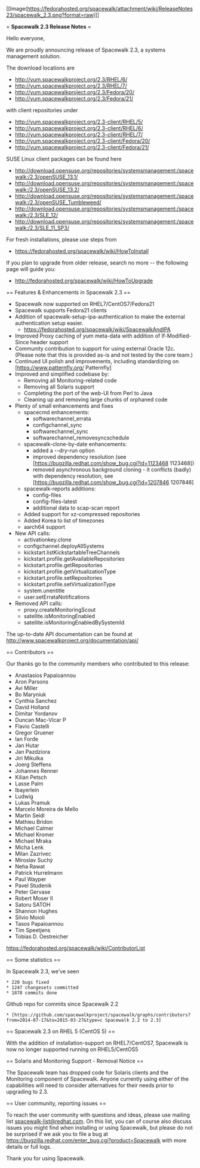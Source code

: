 
[[Image(https://fedorahosted.org/spacewalk/attachment/wiki/ReleaseNotes23/spacewalk_2.3.png?format=raw)]]

= __Spacewalk 2.3 Release Notes__ =

Hello everyone,

We are proudly announcing release of Spacewalk 2.3, a systems management solution.

The download locations are

  * http://yum.spacewalkproject.org/2.3/RHEL/6/
  * http://yum.spacewalkproject.org/2.3/RHEL/7/
  * http://yum.spacewalkproject.org/2.3/Fedora/20/
  * http://yum.spacewalkproject.org/2.3/Fedora/21/

with client repositories under

  * http://yum.spacewalkproject.org/2.3-client/RHEL/5/
  * http://yum.spacewalkproject.org/2.3-client/RHEL/6/
  * http://yum.spacewalkproject.org/2.3-client/RHEL/7/
  * http://yum.spacewalkproject.org/2.3-client/Fedora/20/
  * http://yum.spacewalkproject.org/2.3-client/Fedora/21/


SUSE Linux client packages can be found here

  * http://download.opensuse.org/repositories/systemsmanagement:/spacewalk:/2.3/openSUSE_13.1/
  * http://download.opensuse.org/repositories/systemsmanagement:/spacewalk:/2.3/openSUSE_13.2/
  * http://download.opensuse.org/repositories/systemsmanagement:/spacewalk:/2.3/openSUSE_Tumbleweed/
  * http://download.opensuse.org/repositories/systemsmanagement:/spacewalk:/2.3/SLE_12/
  * http://download.opensuse.org/repositories/systemsmanagement:/spacewalk:/2.3/SLE_11_SP3/

For fresh installations, please use steps from

  * https://fedorahosted.org/spacewalk/wiki/HowToInstall

If you plan to upgrade from older release, search no more -- the following page will guide you:

  * http://fedorahosted.org/spacewalk/wiki/HowToUpgrade

== Features & Enhancements in Spacewalk 2.3 ==

  * Spacewalk now supported on RHEL7/CentOS7/Fedora21
  * Spacewalk supports Fedora21 clients
  * Addition of spacewalk-setup-ipa-authentication to make the external authentication setup easier.
    * https://fedorahosted.org/spacewalk/wiki/SpacewalkAndIPA
  * Improved Proxy caching of yum meta-data with addition of If-Modified-Since header support
  * Community contribution to support for using external Oracle 12c. (Please note that this is provided as-is and not tested by the core team.)
  * Continued UI polish and improvements, including standardizing on [https://www.patternfly.org/ Patternfly]
  * Improved and simplified codebase by:
    * Removing all Monitoring-related code
    * Removing all Solaris support
    * Completing the port of the web-UI from Perl to Java
    * Cleaning up and removing large chunks of orphaned code
  * Plenty of small enhancements and fixes
    * spacecmd enhancements:
      * softwarechannel_errata
      * configchannel_sync
      * softwarechannel_sync
      * softwarechannel_removesyncschedule
    * spacewalk-clone-by-date enhancements:
      * added a --dry-run option
      * improved dependency resolution (see [https://bugzilla.redhat.com/show_bug.cgi?id=1123468 1123468])
      * removed asynchronous background cloning - it conflicts (badly) with dependency resolution, see [https://bugzilla.redhat.com/show_bug.cgi?id=1207846 1207846]
    * spacewalk-reports additions:
      * config-files
      * config-files-latest
      * additional data to scap-scan report
    * Added support for xz-compressed repositories
    * Added Korea to list of timezones
    * aarch64 support
  * New API calls:
    * activationkey.clone
    * configchannel.deployAllSystems
    * kickstart.listKickstartableTreeChannels
    * kickstart.profile.getAvailableRepositories
    * kickstart.profile.getRepositories
    * kickstart.profile.getVirtualizationType
    * kickstart.profile.setRepositories
    * kickstart.profile.setVirtualizationType
    * system.unentitle
    * user.setErrataNotifications
  * Removed API calls:
    * proxy.createMonitoringScout
    * satellite.isMonitoringEnabled
    * satellite.isMonitoringEnabledBySystemId

The up-to-date API documentation can be found at http://www.spacewalkproject.org/documentation/api/

== Contributors ==

Our thanks go to the community members who contributed to this release:

* Anastasios Papaioannou                                                                     
* Aron Parsons                                                                               
* Avi Miller                                                                                 
* Bo Maryniuk                                                                                
* Cynthia Sanchez                                                                            
* David Holland                                                                              
* Dimitar Yordanov                                                                           
* Duncan Mac-Vicar P                                                                         
* Flavio Castelli                                                                            
* Gregor Gruener                                                                             
* Ian Forde                                                                                  
* Jan Hutar                                                                                  
* Jan Pazdziora                                                                              
* Jiri Mikulka                                                                               
* Joerg Steffens                                                                             
* Johannes Renner                                                                            
* Kilian Petsch                                                                              
* Lasse Palm                                                                                 
* lbayerlein                                                                                 
* Ludwig                                                                                     
* Lukas Pramuk                                                                               
* Marcelo Moreira de Mello                                                                   
* Martin Seidl                                                                               
* Mathieu Bridon                                                                             
* Michael Calmer 
* Michael Kromer                                                                            
* Michael Mraka                                                                              
* Micha Lenk                                                                                 
* Milan Zazrivec                                                                             
* Miroslav Suchý                                                                             
* Neha Rawat                                                                                 
* Patrick Hurrelmann                                                                         
* Paul Wayper                                                                                
* Pavel Studenik                                                                             
* Peter Gervase                                                                              
* Robert Moser II                                                                            
* Satoru SATOH                                                                               
* Shannon Hughes                                                                             
* Silvio Moioli                                                                              
* Tasos Papaioannou                                                                          
* Tim Speetjens                                                                              
* Tobias D. Oestreicher                                                                      

https://fedorahosted.org/spacewalk/wiki/ContributorList

== Some statistics ==

In Spacewalk 2.3, we've seen

    * 220 bugs fixed
    * 1247 changesets committed
    * 1878 commits done

Github repo for commits since Spacewalk 2.2

    * [https://github.com/spacewalkproject/spacewalk/graphs/contributors?from=2014-07-17&to=2015-03-27&type=c Spacewalk 2.2 to 2.3]

== Spacewalk 2.3 on RHEL 5 (CentOS 5) ==

With the addition of installation-support on RHEL7/CentOS7, Spacewalk is now no longer supported running on RHEL5/CentOS5

== Solaris and Monitoring Support - Removal Notice ==

The Spacewalk team has dropped code for Solaris clients and the Monitoring component of Spacewalk. Anyone currently using either of the capabilities will need to consider alternatives for their needs prior to upgrading to 2.3. 

== User community, reporting issues ==

To reach the user community with questions and ideas, please use
mailing list spacewalk-list@redhat.com. On this list, you can of
course also discuss issues you might find when installing or using
Spacewalk, but please do not be surprised if we ask you to file a bug
at https://bugzilla.redhat.com/enter_bug.cgi?product=Spacewalk with more
details or full logs.

Thank you for using Spacewalk.
